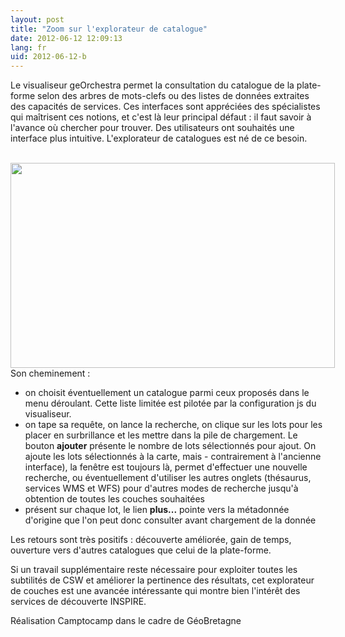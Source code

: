 ```yaml
---
layout: post
title: "Zoom sur l'explorateur de catalogue"
date: 2012-06-12 12:09:13
lang: fr
uid: 2012-06-12-b
---
```


Le visualiseur geOrchestra permet la consultation du catalogue de la
plate-forme selon des arbres de mots-clefs ou des listes de données extraites
des capacités de services. Ces interfaces sont appréciées des spécialistes qui
maîtrisent ces notions, et c'est là leur principal défaut : il faut savoir à
l'avance où chercher pour trouver. Des utilisateurs ont souhaités une interface
plus intuitive. L'explorateur de catalogues est né de ce besoin.

<!--more-->

<br />
<div style="text-align: center"><img style="max-width: 800px;" src="http://blog.georchestra.org/public/mapfishapp-cswbrowser.png" width="519" height="328" /><br />
<div style="text-align: left">Son cheminement :<br />
<ul>
<li>on choisit éventuellement un catalogue parmi ceux proposés dans le menu
déroulant. Cette liste limitée est pilotée par la configuration js du
visualiseur.</li>
<li>on tape sa requête, on lance la recherche, on clique sur les lots pour les
placer en surbrillance et les mettre dans la pile de chargement. Le bouton
<strong>ajouter</strong> présente le nombre de lots sélectionnés pour ajout. On
ajoute les lots sélectionnés à la carte, mais - contrairement à l'ancienne
interface), la fenêtre est toujours là, permet d'effectuer une nouvelle
recherche, ou éventuellement d'utiliser les autres onglets (thésaurus, services
WMS et WFS) pour d'autres modes de recherche jusqu'à obtention de toutes les
couches souhaitées</li>
<li>présent sur chaque lot, le lien <strong>plus...</strong> pointe vers la
métadonnée d'origine que l'on peut donc consulter avant chargement de la
donnée</li>
</ul>
<p>Les retours sont très positifs : découverte améliorée, gain de temps,
ouverture vers d'autres catalogues que celui de la plate-forme.</p>
<p>Si un travail supplémentaire reste nécessaire pour exploiter toutes les
subtilités de CSW et améliorer la pertinence des résultats, cet explorateur de
couches est une avancée intéressante qui montre bien l'intérêt des services de
découverte INSPIRE.</p>
<p>Réalisation Camptocamp dans le cadre de GéoBretagne</p>

